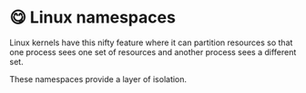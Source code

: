 # 😋 Linux namespaces

Linux kernels have this nifty feature where it can partition resources so that one process sees one set of resources and another process sees a different set.

These namespaces provide a layer of isolation.

